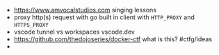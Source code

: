 - https://www.amvocalstudios.com singing lessons
- proxy http(s) request with go built in client with `HTTP_PROXY` and `HTTPS_PROXY`
- vscode tunnel vs workspaces vscode.dev
- https://github.com/thedojoseries/docker-ctf what is this? #ctfg/ideas
-